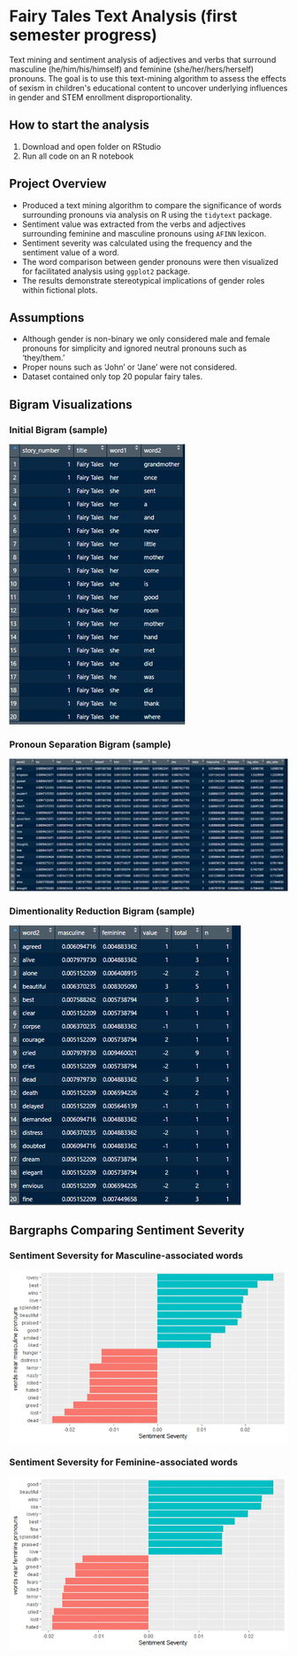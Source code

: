 # Fairy Tales Text Analysis (first semester progress)
Text mining and sentiment analysis of adjectives and verbs that surround masculine (he/him/his/himself) and feminine (she/her/hers/herself) pronouns. The goal is to use this text-mining algorithm to assess the effects of sexism in children's educational content to uncover underlying influences in gender and STEM enrollment disproportionality. 

## How to start the analysis
1. Download and open folder on RStudio
2. Run all code on an R notebook

## Project Overview
- Produced a text mining algorithm to compare the significance of words surrounding pronouns via analysis on R using the `tidytext` package. 
- Sentiment value was extracted from the verbs and adjectives surrounding feminine and masculine pronouns using `AFINN` lexicon. 
- Sentiment severity was calculated using the frequency and the sentiment value of a word. 
- The word comparison between gender pronouns were then visualized for facilitated analysis using `ggplot2` package.
- The results demonstrate stereotypical implications of gender roles within fictional plots. 

## Assumptions
- Although gender is non-binary we only considered male and female pronouns for
simplicity and ignored neutral pronouns such as ‘they/them.’
- Proper nouns such as ‘John’ or ‘Jane’ were not considered.
- Dataset contained only top 20 popular fairy tales.


## Bigram Visualizations

### Initial Bigram (sample)
![alt_text](https://github.com/lylybell12/FairyTalesAnalysis/blob/main/visualizations/InitialBigram.PNG)

### Pronoun Separation Bigram (sample)
![alt_text](https://github.com/lylybell12/FairyTalesAnalysis/blob/main/visualizations/IntermediateBigram.PNG)

### Dimentionality Reduction Bigram (sample)
![alt_text](https://github.com/lylybell12/FairyTalesAnalysis/blob/main/visualizations/ReductionBigram.PNG)

## Bargraphs Comparing Sentiment Severity

### Sentiment Seversity for Masculine-associated words
![alt_text](https://github.com/lylybell12/FairyTalesAnalysis/blob/main/visualizations/SSM.png)

### Sentiment Seversity for Feminine-associated words
![alt_text](https://github.com/lylybell12/FairyTalesAnalysis/blob/main/visualizations/SSF.png)
